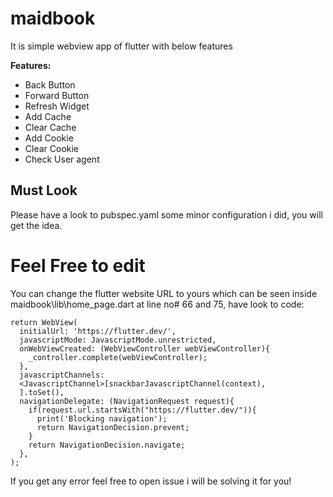 # maidbook

It is simple webview app of flutter with below features

<b>Features:</b> </br>
- Back Button
- Forward Button
- Refresh Widget
- Add Cache
- Clear Cache
- Add Cookie
- Clear Cookie
- Check User agent

## Must Look
Please have a look to pubspec.yaml some minor configuration i did, you will get the idea.

# Feel Free to edit
You can change the flutter website URL to yours which can be seen inside maidbook\lib\home_page.dart at line no# 66 and 75, have look to code:

```
return WebView(
  initialUrl: 'https://flutter.dev/',
  javascriptMode: JavascriptMode.unrestricted,
  onWebViewCreated: (WebViewController webViewController){
    _controller.complete(webViewController);
  },
  javascriptChannels: 
  <JavascriptChannel>[snackbarJavascriptChannel(context),
  ].toSet(),
  navigationDelegate: (NavigationRequest request){
    if(request.url.startsWith("https://flutter.dev/")){
      print('Blocking navigation');
      return NavigationDecision.prevent;
    }
    return NavigationDecision.navigate;
  },
);

```

If you get any error feel free to open issue i will be solving it for you!
